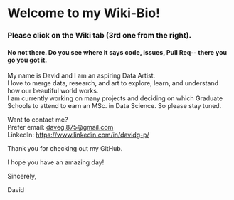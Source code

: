# Welcome to my Wiki-Bio!          

### Please click on the Wiki tab (3rd one from the right).     
#### No not there. Do you see where it says code, issues, Pull Req-- there you go you got it.
       
My name is David and I am an aspiring Data Artist.           
I love to merge data, research, and art to explore, learn, and understand how our beautiful world works.                      
I am currently working on many projects and deciding on which Graduate Schools to attend to earn an MSc. in Data Science.
So please stay tuned.

Want to contact me?               
Prefer email: daveg.875@gmail.com            
LinkedIn: https://www.linkedin.com/in/davidg-p/

Thank you for checking out my GitHub. 

I hope you have an amazing day!

Sincerely, 


David


